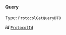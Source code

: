 

#### Query

Type: `ProtocolGetQueryDTO`  
<article>

***id*** [`ProtocolId`](#protocolid) 

</article>

